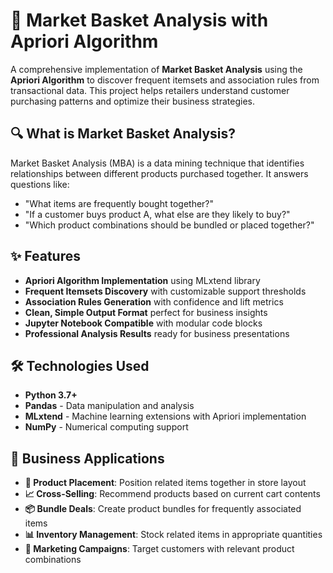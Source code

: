 # 🛒 Market Basket Analysis with Apriori Algorithm

A comprehensive implementation of **Market Basket Analysis** using the **Apriori Algorithm** to discover frequent itemsets and association rules from transactional data. This project helps retailers understand customer purchasing patterns and optimize their business strategies.

## 🔍 What is Market Basket Analysis?

Market Basket Analysis (MBA) is a data mining technique that identifies relationships between different products purchased together. It answers questions like:

- "What items are frequently bought together?"
- "If a customer buys product A, what else are they likely to buy?"
- "Which product combinations should be bundled or placed together?"

## ✨ Features

- **Apriori Algorithm Implementation** using MLxtend library
- **Frequent Itemsets Discovery** with customizable support thresholds
- **Association Rules Generation** with confidence and lift metrics
- **Clean, Simple Output Format** perfect for business insights
- **Jupyter Notebook Compatible** with modular code blocks
- **Professional Analysis Results** ready for business presentations

## 🛠️ Technologies Used

- **Python 3.7+**
- **Pandas** - Data manipulation and analysis
- **MLxtend** - Machine learning extensions with Apriori implementation
- **NumPy** - Numerical computing support

## 🎯 Business Applications

- **🏪 Product Placement**: Position related items together in store layout
- **📈 Cross-Selling**: Recommend products based on current cart contents
- **📦 Bundle Deals**: Create product bundles for frequently associated items
- **📊 Inventory Management**: Stock related items in appropriate quantities
- **🎯 Marketing Campaigns**: Target customers with relevant product combinations


